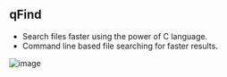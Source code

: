 ## qFind  
  
  
- Search files faster using the power of C language.
- Command line based file searching for faster results.



![image](https://user-images.githubusercontent.com/63339782/196938811-66ebb220-a9b4-442c-bc88-98bdec369641.png)

